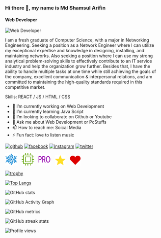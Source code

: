 ### Hi there 👋, my name is Md Shamsul Arifin
#### Web Developer
![Web Developer](https://cdn1.dronahq.com/wp-content/uploads/2022/03/banner-database-gui.svg)

I am a fresh graduate of Computer Science, with a major in Networking Engineering. Seeking a position as a Network Engineer where I can utilize my exceptional expertise and knowledge in designing, installing, and maintaining networks. Also seeking a position where I can use my strong analytical problem-solving skills to effectively contribute to an IT service industry and help the organization grow further. Besides that, I have the ability to handle multiple tasks at one time while still achieving the goals of the company, excellent communication & interpersonal relations, and am committed to maintaining the high-quality standards required in this competitive market.

Skills: REACT / JS / HTML / CSS

- 🔭 I’m currently working on Web Development 
- 🌱 I’m currently learning Java Script 
- 👯 I’m looking to collaborate on Github or Youtube 
- 💬 Ask me about Web Development or PcStuffs 
- 📫 How to reach me: Soical Media 
- ⚡ Fun fact: love to listen music 


[<img src='https://cdn.jsdelivr.net/npm/simple-icons@3.0.1/icons/github.svg' alt='github' height='40'>](https://github.com/arefinnuman)  [<img src='https://cdn.jsdelivr.net/npm/simple-icons@3.0.1/icons/facebook.svg' alt='facebook' height='40'>](https://www.facebook.com/arefin_numan)  [<img src='https://cdn.jsdelivr.net/npm/simple-icons@3.0.1/icons/instagram.svg' alt='instagram' height='40'>](https://www.instagram.com/arefinnuman/)  [<img src='https://cdn.jsdelivr.net/npm/simple-icons@3.0.1/icons/twitter.svg' alt='twitter' height='40'>](https://twitter.com/arefinnuman)  

<a href='https://archiveprogram.github.com/'><img src='https://raw.githubusercontent.com/acervenky/animated-github-badges/master/assets/acbadge.gif' width='40' height='40'></a> <a href='https://docs.github.com/en/developers'><img src='https://raw.githubusercontent.com/acervenky/animated-github-badges/master/assets/devbadge.gif' width='40' height='40'></a> <a href='https://github.com/pricing'><img src='https://raw.githubusercontent.com/acervenky/animated-github-badges/master/assets/pro.gif' width='40' height='40'></a> <a href='https://stars.github.com/'><img src='https://raw.githubusercontent.com/acervenky/animated-github-badges/master/assets/starbadge.gif' width='35' height='35'></a> <a href='https://docs.github.com/en/github/supporting-the-open-source-community-with-github-sponsors'><img src='https://raw.githubusercontent.com/acervenky/animated-github-badges/master/assets/sponsorbadge.gif' width='35' height='35'></a> 

[![trophy](https://github-profile-trophy.vercel.app/?username=arefinnuman)](https://github.com/ryo-ma/github-profile-trophy)

[![Top Langs](https://github-readme-stats.vercel.app/api/top-langs/?username=arefinnuman)](https://github.com/anuraghazra/github-readme-stats)

![GitHub stats](https://github-readme-stats.vercel.app/api?username=arefinnuman&show_icons=true&count_private=true)  

![GitHub Activity Graph](https://activity-graph.herokuapp.com/graph?username=arefinnuman)  

![GitHub metrics](https://metrics.lecoq.io/arefinnuman)  

![GitHub streak stats](https://github-readme-streak-stats.herokuapp.com/?user=arefinnuman)  

![Profile views](https://gpvc.arturio.dev/arefinnuman)  
